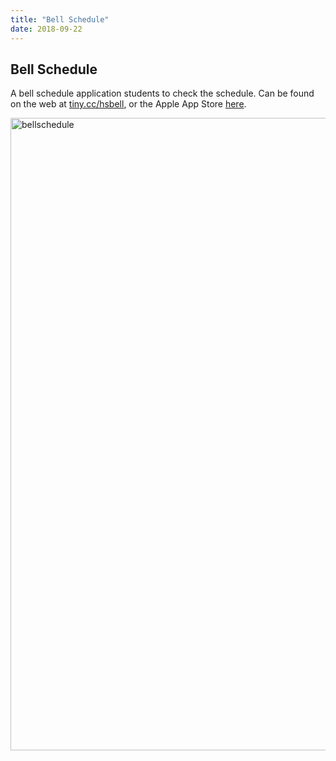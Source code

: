 ```yaml
---
title: "Bell Schedule"
date: 2018-09-22
---
```


## Bell Schedule

A bell schedule application students to check the schedule. Can be found on the web at [tiny.cc/hsbell](tiny.cc/hsbell), or the Apple App Store [here](https://itunes.apple.com/us/app/harker-bell-schedule/id1077189113?mt=8).

<img width="1012" alt="bellschedule" src="https://user-images.githubusercontent.com/7104017/45922548-93dd6f00-be94-11e8-8ebd-27ce526f5aeb.png">